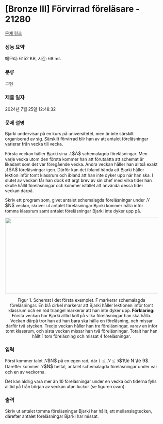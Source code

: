 # [Bronze III] Förvirrad föreläsare - 21280 

[문제 링크](https://www.acmicpc.net/problem/21280) 

### 성능 요약

메모리: 6152 KB, 시간: 68 ms

### 분류

구현

### 제출 일자

2024년 7월 25일 12:48:32

### 문제 설명

<p>Bjarki undervisar på en kurs på universitetet, men är inte särskilt organiserad av sig. Särskilt förvirrad blir han av att antalet föreläsningar varierar från vecka till vecka.</p>

<p>Första veckan håller Bjarki sina <mjx-container class="MathJax" jax="CHTML" style="font-size: 109%; position: relative;"><mjx-math class="MJX-TEX" aria-hidden="true"><mjx-mi class="mjx-i"><mjx-c class="mjx-c1D434 TEX-I"></mjx-c></mjx-mi></mjx-math><mjx-assistive-mml unselectable="on" display="inline"><math xmlns="http://www.w3.org/1998/Math/MathML"><mi>A</mi></math></mjx-assistive-mml><span aria-hidden="true" class="no-mathjax mjx-copytext">$A$</span></mjx-container> schemalagda föreläsningar. Men varje vecka utom den första kommer han att förutsätta att schemat är likadant som det var föregående vecka. Andra veckan håller han alltså exakt <mjx-container class="MathJax" jax="CHTML" style="font-size: 109%; position: relative;"><mjx-math class="MJX-TEX" aria-hidden="true"><mjx-mi class="mjx-i"><mjx-c class="mjx-c1D434 TEX-I"></mjx-c></mjx-mi></mjx-math><mjx-assistive-mml unselectable="on" display="inline"><math xmlns="http://www.w3.org/1998/Math/MathML"><mi>A</mi></math></mjx-assistive-mml><span aria-hidden="true" class="no-mathjax mjx-copytext">$A$</span></mjx-container> föreläsningar igen. Därför kan det ibland hända att Bjarki håller lektion inför tomt klassrum och ibland att han inte dyker upp när han ska. I slutet av veckan får han dock ett argt brev av sin chef med vilka tider han skulle hållit föreläsningar och kommer istället att använda dessa tider veckan därpå. </p>

<p>Skriv ett program som, givet antalet schemalagda föreläsningar under <mjx-container class="MathJax" jax="CHTML" style="font-size: 109%; position: relative;"><mjx-math class="MJX-TEX" aria-hidden="true"><mjx-mi class="mjx-i"><mjx-c class="mjx-c1D441 TEX-I"></mjx-c></mjx-mi></mjx-math><mjx-assistive-mml unselectable="on" display="inline"><math xmlns="http://www.w3.org/1998/Math/MathML"><mi>N</mi></math></mjx-assistive-mml><span aria-hidden="true" class="no-mathjax mjx-copytext">$N$</span></mjx-container> veckor, skriver ut antalet föreläsningar Bjarki kommer hålla inför tomma klassrum samt antalet föreläsningar Bjarki inte dyker upp på.</p>

<p style="text-align: center;"><img alt="" src="https://upload.acmicpc.net/a42b4005-f57d-413c-a250-d96a942ecc84/-/preview/" style="width: 660px; height: 249px;"></p>

<p style="text-align: center;">Figur 1. Schemat i det första exemplet. F markerar schemalagda föreläsningar. En blå cirkel markerar att Bjarki håller lektionen inför tomt klassrum och en röd triangel markerar att han inte dyker upp. <strong>Förklaring:</strong> Första veckan har Bjarki alltid koll på vilka föreläsningar han ska hålla. Veckan därpå tror han att han bara ska hålla en föreläsning, och missar därför två stycken. Tredje veckan håller han tre föreläsningar, varav en inför tomt klassrum, och sista veckan missar han två föreläsningar. Totalt har han hållt 1 tom föreläsning och missat 4 föreläsningar.</p>

### 입력 

 <p>Först kommer talet <mjx-container class="MathJax" jax="CHTML" style="font-size: 109%; position: relative;"><mjx-math class="MJX-TEX" aria-hidden="true"><mjx-mi class="mjx-i"><mjx-c class="mjx-c1D441 TEX-I"></mjx-c></mjx-mi></mjx-math><mjx-assistive-mml unselectable="on" display="inline"><math xmlns="http://www.w3.org/1998/Math/MathML"><mi>N</mi></math></mjx-assistive-mml><span aria-hidden="true" class="no-mathjax mjx-copytext">$N$</span></mjx-container> på en egen rad, där <mjx-container class="MathJax" jax="CHTML" style="font-size: 109%; position: relative;"><mjx-math class="MJX-TEX" aria-hidden="true"><mjx-mn class="mjx-n"><mjx-c class="mjx-c31"></mjx-c></mjx-mn><mjx-mo class="mjx-n" space="4"><mjx-c class="mjx-c2264"></mjx-c></mjx-mo><mjx-mi class="mjx-i" space="4"><mjx-c class="mjx-c1D441 TEX-I"></mjx-c></mjx-mi><mjx-mo class="mjx-n" space="4"><mjx-c class="mjx-c2264"></mjx-c></mjx-mo><mjx-mn class="mjx-n" space="4"><mjx-c class="mjx-c39"></mjx-c></mjx-mn></mjx-math><mjx-assistive-mml unselectable="on" display="inline"><math xmlns="http://www.w3.org/1998/Math/MathML"><mn>1</mn><mo>≤</mo><mi>N</mi><mo>≤</mo><mn>9</mn></math></mjx-assistive-mml><span aria-hidden="true" class="no-mathjax mjx-copytext">$1\le N \le 9$</span></mjx-container>. Därefter kommer <mjx-container class="MathJax" jax="CHTML" style="font-size: 109%; position: relative;"><mjx-math class="MJX-TEX" aria-hidden="true"><mjx-mi class="mjx-i"><mjx-c class="mjx-c1D441 TEX-I"></mjx-c></mjx-mi></mjx-math><mjx-assistive-mml unselectable="on" display="inline"><math xmlns="http://www.w3.org/1998/Math/MathML"><mi>N</mi></math></mjx-assistive-mml><span aria-hidden="true" class="no-mathjax mjx-copytext">$N$</span></mjx-container> heltal, antalet schemalagda föreläsningar under var och en av veckorna.</p>

<p>Det kan aldrig vara mer än 10 föreläsningar under en vecka och tiderna fylls alltid på från början av veckan utan luckor (se figuren ovan). </p>

### 출력 

 <p>Skriv ut antalet tomma föreläsningar Bjarki har hållt, ett mellanslagtecken, därefter antalet föreläsningar Bjarki har missat.</p>

